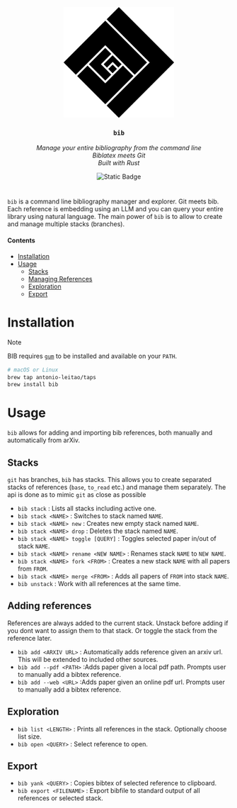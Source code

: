 <p align="center">
  <img src='assets/logo.svg' width='250px' align="center"></img>
</p>

<div align="center">
<h3 max-width='200px' align="center"><code>bib</code></h3>
  <p><i>Manage your entire bibliography from the command line<br/>
  Biblatex meets Git<br/>
  Built with Rust</i><br/></p>
  <p>
   <img alt="Static Badge" src="https://img.shields.io/badge/homebrew-black?style=for-the-badge&logo=homebrew&logoColor=white">

  </p>
</div>

#

`bib` is a command line bibliography manager and explorer. Git meets bib.
Each reference is embedding using an LLM and you can query your entire library using natural language.
The main power of `bib` is to allow to create and manage multiple stacks (branches).

#### Contents
  - [Installation](#installation)
  - [Usage](#usage)
    - [Stacks](#stacks)
    - [Managing References](#managing-references)
    - [Exploration](#exploration)
    - [Export](#export)
    
# Installation

> [!NOTE]
> BIB requires [`gum`](https://github.com/charmbracelet/gum) to be installed and available on your `PATH`.

```bash
# macOS or Linux
brew tap antonio-leitao/taps
brew install bib
```
# Usage
`bib` allows for adding and importing bib references, both manually and automatically from arXiv.


## Stacks
`git` has branches, `bib` has stacks.
This allows you to create separated stacks of references (`base`, `to_read` etc.) and manage them separately.
The api is done as to mimic `git` as close as possible

- `bib stack` : Lists all stacks including active one. 
- `bib stack <NAME>` : Switches to stack named `NAME`.
- `bib stack <NAME> new` : Creates new empty stack named `NAME`.
- `bib stack <NAME> drop` : Deletes the stack named `NAME`.
- `bib stack <NAME> toggle [QUERY]` : Toggles selected paper in/out of stack `NAME`.
- `bib stack <NAME> rename <NEW NAME>` : Renames stack `NAME` to `NEW NAME`.
- `bib stack <NAME> fork <FROM>` : Creates a new stack `NAME` with all papers from `FROM`.
- `bib stack <NAME> merge <FROM>` : Adds all papers of `FROM` into stack `NAME`.
- `bib unstack` : Work with all references at the same time.


## Adding references
References are always added to the current stack.
Unstack before adding if you dont want to assign them to that stack.
Or toggle the stack from the reference later.

- `bib add <ARXIV URL>` : Automatically adds reference given an arxiv url. This will be extended to included other sources.
- `bib add --pdf <PATH>` :Adds paper given a local pdf path. Prompts user to manually add a bibtex reference. 
- `bib add --web <URL>` :Adds paper given an online pdf url. Prompts user to manually add a bibtex reference. 


## Exploration

- `bib list <LENGTH>` : Prints all references in the stack. Optionally choose list size. 
- `bib open <QUERY>` : Select reference to open.

## Export

- `bib yank <QUERY>` : Copies bibtex of selected reference to clipboard. 
- `bib export <FILENAME>` : Export bibfile to standard output of all references or selected stack.
